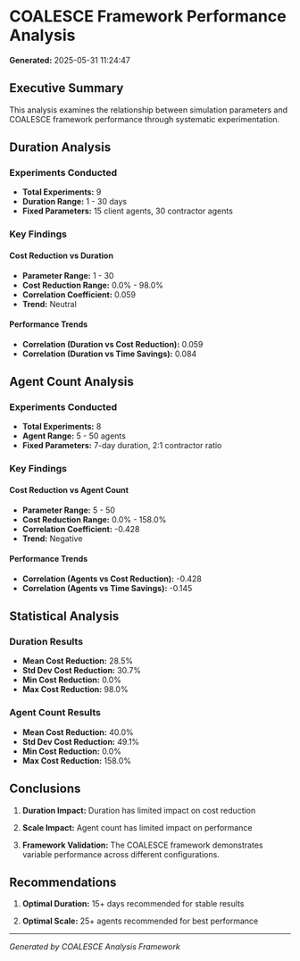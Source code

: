 # COALESCE Framework Performance Analysis

**Generated:** 2025-05-31 11:24:47

## Executive Summary

This analysis examines the relationship between simulation parameters and COALESCE framework performance through systematic experimentation.

## Duration Analysis

### Experiments Conducted
- **Total Experiments:** 9
- **Duration Range:** 1 - 30 days
- **Fixed Parameters:** 15 client agents, 30 contractor agents

### Key Findings

#### Cost Reduction vs Duration

- **Parameter Range:** 1 - 30
- **Cost Reduction Range:** 0.0% - 98.0%
- **Correlation Coefficient:** 0.059
- **Trend:** Neutral


#### Performance Trends
- **Correlation (Duration vs Cost Reduction):** 0.059
- **Correlation (Duration vs Time Savings):** 0.084

## Agent Count Analysis

### Experiments Conducted
- **Total Experiments:** 8
- **Agent Range:** 5 - 50 agents
- **Fixed Parameters:** 7-day duration, 2:1 contractor ratio

### Key Findings

#### Cost Reduction vs Agent Count

- **Parameter Range:** 5 - 50
- **Cost Reduction Range:** 0.0% - 158.0%
- **Correlation Coefficient:** -0.428
- **Trend:** Negative


#### Performance Trends
- **Correlation (Agents vs Cost Reduction):** -0.428
- **Correlation (Agents vs Time Savings):** -0.145

## Statistical Analysis

### Duration Results

- **Mean Cost Reduction:** 28.5%
- **Std Dev Cost Reduction:** 30.7%
- **Min Cost Reduction:** 0.0%
- **Max Cost Reduction:** 98.0%

### Agent Count Results

- **Mean Cost Reduction:** 40.0%
- **Std Dev Cost Reduction:** 49.1%
- **Min Cost Reduction:** 0.0%
- **Max Cost Reduction:** 158.0%

## Conclusions

1. **Duration Impact:** Duration has limited impact on cost reduction

2. **Scale Impact:** Agent count has limited impact on performance

3. **Framework Validation:** The COALESCE framework demonstrates variable performance across different configurations.

## Recommendations

1. **Optimal Duration:** 15+ days recommended for stable results

2. **Optimal Scale:** 25+ agents recommended for best performance

---
*Generated by COALESCE Analysis Framework*
